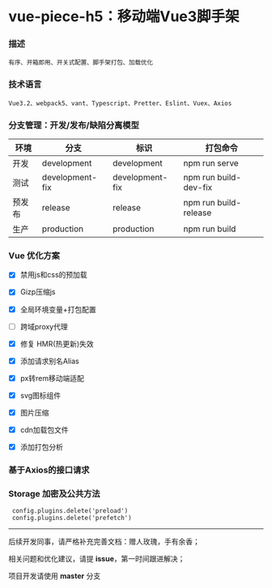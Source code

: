 # vue-piece-h5：移动端Vue3脚手架

### 描述
```
有序、开箱即用、开关式配置、脚手架打包、加载优化
```

### 技术语言
```
Vue3.2、webpack5、vant、Typescript、Pretter、Eslint、Vuex、Axios
```

### 分支管理：开发/发布/缺陷分离模型

|  环境  | 分支  | 标识  | 打包命令  |
| ------------ | ------------ | ------------ | ------------ |
| 开发  | development  | development  |  npm run serve  |
| 测试  | development-fix  | development-fix  |  npm run build-dev-fix  |
| 预发布  | release  |  release |  npm run build-release  |
| 生产  | production  | production  |  npm run build  |

### Vue 优化方案
- [x] 禁用js和css的预加载
- [x] Gizp压缩js
- [x] 全局环境变量+打包配置
- [ ] 跨域proxy代理
- [x] 修复 HMR(热更新)失效
- [x] 添加请求别名Alias
- [x] px转rem移动端适配
- [x] svg图标组件
- [x] 图片压缩
- [x] cdn加载包文件
- [x] 添加打包分析



### 基于Axios的接口请求
### Storage 加密及公共方法

```
 config.plugins.delete('preload')
 config.plugins.delete('prefetch')
```


------------

后续开发同事，请严格补充完善文档：赠人玫瑰，手有余香；

相关问题和优化建议，请提 **issue**，第一时间跟进解决；

项目开发请使用 **master** 分支
